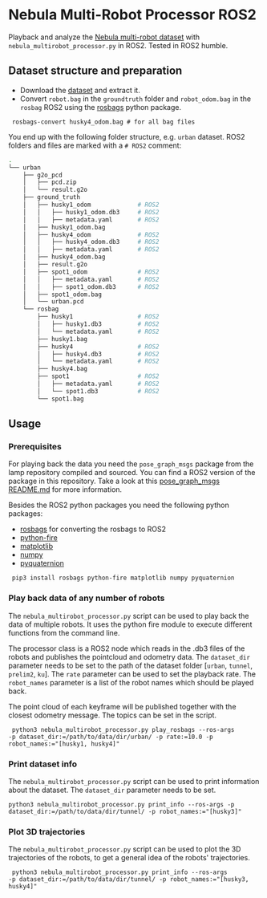 # Nebula Multi-Robot Processor ROS2

Playback and analyze the [Nebula multi-robot dataset](https://github.com/NeBula-Autonomy/nebula-multirobot-dataset) with `nebula_multirobot_processor.py` in ROS2. Tested in ROS2 humble.

## Dataset structure and preparation

- Download the [dataset](https://github.com/NeBula-Autonomy/nebula-multirobot-dataset/blob/main/dataset.md) and extract it. 
- Convert `robot.bag` in the `groundtruth` folder and `robot_odom.bag` in the `rosbag` ROS2 using the [rosbags](https://pypi.org/project/rosbags/) python package. 

<code> rosbags-convert husky4_odom.bag # for all bag files </code>

You end up with the following folder structure, e.g. `urban` dataset. ROS2 folders and files are marked with a `# ROS2` comment:

```bash
.
└── urban
    ├── g2o_pcd
    │   ├── pcd.zip
    │   └── result.g2o
    ├── ground_truth
    │   ├── husky1_odom             # ROS2
    │   │   ├── husky1_odom.db3     # ROS2
    │   │   ├── metadata.yaml       # ROS2
    │   ├── husky1_odom.bag
    │   ├── husky4_odom             # ROS2
    │   │   ├── husky4_odom.db3     # ROS2   
    │   │   ├── metadata.yaml       # ROS2
    │   ├── husky4_odom.bag
    │   ├── result.g2o
    │   ├── spot1_odom              # ROS2
    │   │   ├── metadata.yaml       # ROS2
    │   │   ├── spot1_odom.db3      # ROS2
    │   ├── spot1_odom.bag
    │   └── urban.pcd
    └── rosbag
        ├── husky1                  # ROS2
        │   ├── husky1.db3          # ROS2
        │   └── metadata.yaml       # ROS2
        ├── husky1.bag
        ├── husky4                  # ROS2
        │   ├── husky4.db3          # ROS2
        │   └── metadata.yaml       # ROS2
        ├── husky4.bag
        ├── spot1                   # ROS2
        │   ├── metadata.yaml       # ROS2
        │   └── spot1.db3           # ROS2
        └── spot1.bag
```

## Usage

### Prerequisites

For playing back the data you need the `pose_graph_msgs` package from the lamp repository compiled and sourced. You can find a ROS2 version of the package in this repository. Take a look at this [pose_graph_msgs README.md](pose_graph_msgs/README.md) for more information.

Besides the ROS2 python packages you need the following python packages:

- [rosbags](https://pypi.org/project/rosbags/) for converting the rosbags to ROS2
- [python-fire](https://github.com/google/python-fire)
- [matplotlib](https://matplotlib.org/)
- [numpy](https://numpy.org/)
- [pyquaternion](http://kieranwynn.github.io/pyquaternion/)

<code> pip3 install rosbags python-fire matplotlib numpy pyquaternion </code>

### Play back data of any number of robots

The `nebula_multirobot_processor.py` script can be used to play back the data of multiple robots. It uses the python fire module to execute different functions from the command line. 

The processor class is a ROS2 node which reads in the .db3 files of the robots and publishes the pointcloud and odometry data. The `dataset_dir` parameter needs to be set to the path of the dataset folder [`urban`, `tunnel`, `prelim2`, `ku`]. The `rate` parameter can be used to set the playback rate. The `robot_names` parameter is a list of the robot names which should be played back. 

The point cloud of each keyframe will be published together with the closest odometry message. The topics can be set in the script.  

<code> python3 nebula_multirobot_processor.py play_rosbags --ros-args -p dataset_dir:=/path/to/data/dir/urban/ -p rate:=10.0 -p robot_names:="[husky1, husky4]" </code>

### Print dataset info

The `nebula_multirobot_processor.py` script can be used to print information about the dataset. The `dataset_dir` parameter needs to be set. 

<code>python3 nebula_multirobot_processor.py print_info --ros-args -p dataset_dir:=/path/to/data/dir/tunnel/ -p robot_names:="[husky3]" </code>

###  Plot 3D trajectories

The `nebula_multirobot_processor.py` script can be used to plot the 3D trajectories of the robots, to get a general idea of the robots' trajectories. 

<code> python3 nebula_multirobot_processor.py print_info --ros-args -p dataset_dir:=/path/to/data/dir/tunnel/ -p robot_names:="[husky3, husky4]" </code>